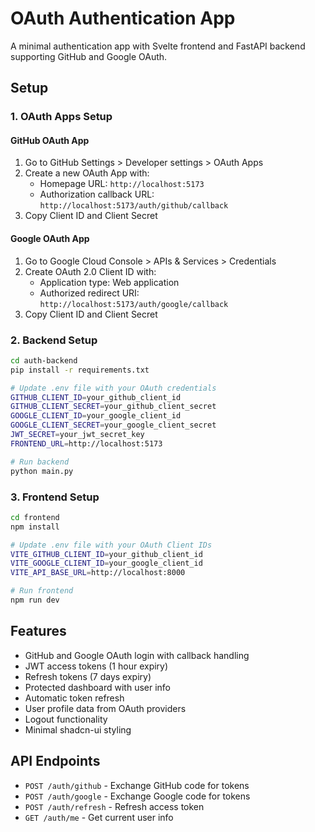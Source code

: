 # OAuth Authentication App

A minimal authentication app with Svelte frontend and FastAPI backend supporting GitHub and Google OAuth.

## Setup

### 1. OAuth Apps Setup

#### GitHub OAuth App
1. Go to GitHub Settings > Developer settings > OAuth Apps
2. Create a new OAuth App with:
   - Homepage URL: `http://localhost:5173`
   - Authorization callback URL: `http://localhost:5173/auth/github/callback`
3. Copy Client ID and Client Secret

#### Google OAuth App
1. Go to Google Cloud Console > APIs & Services > Credentials
2. Create OAuth 2.0 Client ID with:
   - Application type: Web application
   - Authorized redirect URI: `http://localhost:5173/auth/google/callback`
3. Copy Client ID and Client Secret

### 2. Backend Setup
```bash
cd auth-backend
pip install -r requirements.txt

# Update .env file with your OAuth credentials
GITHUB_CLIENT_ID=your_github_client_id
GITHUB_CLIENT_SECRET=your_github_client_secret
GOOGLE_CLIENT_ID=your_google_client_id
GOOGLE_CLIENT_SECRET=your_google_client_secret
JWT_SECRET=your_jwt_secret_key
FRONTEND_URL=http://localhost:5173

# Run backend
python main.py
```

### 3. Frontend Setup
```bash
cd frontend
npm install

# Update .env file with your OAuth Client IDs
VITE_GITHUB_CLIENT_ID=your_github_client_id
VITE_GOOGLE_CLIENT_ID=your_google_client_id
VITE_API_BASE_URL=http://localhost:8000

# Run frontend
npm run dev
```

## Features

- GitHub and Google OAuth login with callback handling
- JWT access tokens (1 hour expiry)
- Refresh tokens (7 days expiry)
- Protected dashboard with user info
- Automatic token refresh
- User profile data from OAuth providers
- Logout functionality
- Minimal shadcn-ui styling

## API Endpoints

- `POST /auth/github` - Exchange GitHub code for tokens
- `POST /auth/google` - Exchange Google code for tokens
- `POST /auth/refresh` - Refresh access token
- `GET /auth/me` - Get current user info